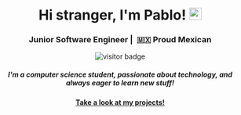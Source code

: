 <h1 align="center">Hi stranger, I'm Pablo! <img src="https://media.giphy.com/media/hvRJCLFzcasrR4ia7z/giphy.gif" width="25px"></h1>

<div align="center">
  <h3 align="center"> Junior Software Engineer |  🇲🇽  Proud Mexican</h3>
  <img src="https://visitor-badge.glitch.me/badge?page_id=${your.username}.${your.repo.id}." alt="visitor badge"/>
</div>

<div align="center">
  <h5>I'm a computer science student, passionate about technology, and always eager to learn new stuff!</h5>
  <h4><a href="http://www.pabloblanco.me/projects/" target="_blank">Take a look at my projects!</a></h4>
</div>





